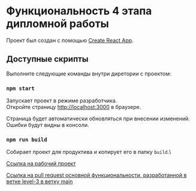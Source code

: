 # Функциональность 4 этапа дипломной работы 

Проект был создан с помощью [Create React App](https://github.com/facebook/create-react-app).

## Доступные скрипты

Выполните следующие команды внутри диретории с проектом:

### `npm start`

Запускает проект в режиме разработчика.\
Откройте страницу [http://localhost:3000](http://localhost:3000) в браузере.

Страница будет автоматически обновляться при внесении изменений.\
Ошибки будут видны в консоли.

### `npm run build`

Собирает проект для продуктива и копирует его в папку `build`.\


[Ссылка на рабочий проект](https://movies.clavatar.nomoreparties.sbs)


[Ссылка на pull request основной функциональности, разработанной в ветке level-3 в ветку main](https://github.com/tupokaban/movies-explorer-frontend/pull/4)
